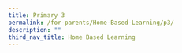 ```yaml
---
title: Primary 3
permalink: /for-parents/Home-Based-Learning/p3/
description: ""
third_nav_title: Home Based Learning
---
```

